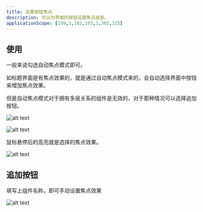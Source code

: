 ```yaml
---
title: 设置按钮焦点
description: 可以为界面的按钮设置焦点皮肤。
applicationScope: [199,3,182,193,1,302,325]
---
```


## 使用

一般来说勾选自动焦点模式即可。

如标题界面是有焦点效果的，就是通过自动焦点模式来的，会自动选择界面中按钮来增加焦点效果。

但是自动焦点模式对于拥有多层关系的组件是无效的，对于那种情况可以选择追加按钮。

![alt text](https://cdn.gcw.wiki/gcw/image/zh_hans/commands/interface/setbuttonfocus/image-2.png)

![alt text](https://cdn.gcw.wiki/gcw/image/zh_hans/commands/interface/setbuttonfocus/image-3.png)

鼠标悬停后的高亮就是选择的焦点效果。

![alt text](https://cdn.gcw.wiki/gcw/image/zh_hans/commands/interface/setbuttonfocus/image-4.png)

## 追加按钮

填写上组件名称，即可手动设置焦点效果

![alt text](https://cdn.gcw.wiki/gcw/image/zh_hans/commands/interface/setbuttonfocus/image-5.png)

